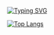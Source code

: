 [![Typing SVG](https://readme-typing-svg.demolab.com?font=Fire+Code&duration=2000&pause=1000&color=1F6FEB&background=FFFFFF00&center=true&vCenter=true&width=1080&lines=Estudante+da+42+Porto)](https://git.io/typing-svg)

[![Top Langs](https://github-readme-stats.vercel.app/api/top-langs/?username=akitaonrails&layout=compact&hide_border=true&theme=transparent&card_width=1080px&hide_title=true&text_color=ebebeb&langs_count=6)](https://github.com/anuraghazra/github-readme-stats)
